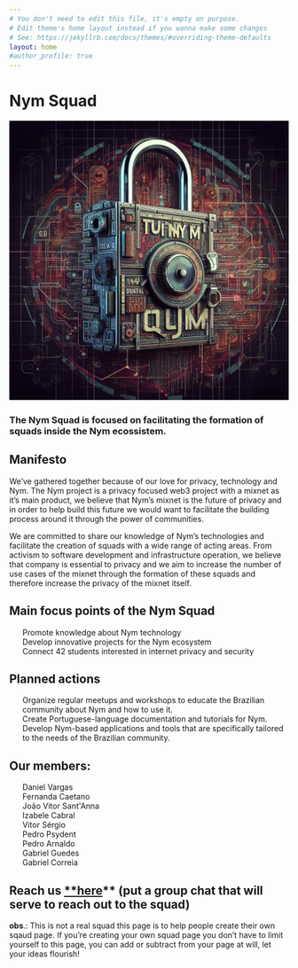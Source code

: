 ```yaml
---
# You don't need to edit this file, it's empty on purpose.
# Edit theme's home layout instead if you wanna make some changes
# See: https://jekyllrb.com/docs/themes/#overriding-theme-defaults
layout: home
#author_profile: true
---
```


# Nym Squad

![tupinymquim.jpg](/assets/images/tupinymquim.jpg)

### The Nym Squad is focused on facilitating the formation of squads inside the Nym ecossistem.

## Manifesto

We’ve gathered together because of our love for privacy, technology and Nym. The Nym project is a privacy focused web3 project with a mixnet as it’s main product, we believe that Nym’s mixnet is the future of privacy and in order to help build this future we would want to facilitate the building process around it through the power of communities.

We are committed to share our knowledge of Nym’s technologies and facilitate the creation of squads with a wide range of acting areas. From activism to software development and infrastructure operation, we believe that company is essential to privacy and we aim to increase the number of use cases of the mixnet through the formation of these squads and therefore increase the privacy of the mixnet itself.

## Main focus points of the Nym Squad

<ul style="list-style-type:none;">
<li>Promote knowledge about Nym technology</li>
<li>Develop innovative projects for the Nym ecosystem</li>
<li>Connect 42 students interested in internet privacy and security</li>
</ul>

## Planned actions

<ul text-align="center" style="list-style-type:none;">
  <li>Organize regular meetups and workshops to educate the Brazilian community about Nym and how to use it.</li>
  <li>Create Portuguese-language documentation and tutorials for Nym.</li>
  <li>Develop Nym-based applications and tools that are specifically tailored to the needs of the Brazilian community.</li>
</ul>

## Our members:

<ul text-align="center" style="list-style-type:none;">
  <li>Daniel Vargas</li>
  <li>Fernanda Caetano</li>
  <li>João Vitor Sant'Anna</li>
  <li>Izabele Cabral</li>
  <li>Vitor Sérgio</li>
  <li>Pedro Psydent</li>
  <li>Pedro Arnaldo</li>
  <li>Gabriel Guedes</li>
  <li>Gabriel Correia</li>
</ul>

## Reach us [**here](https://discord.gg/nym)** (put a group chat that will serve to reach out to the squad)

**obs**.: This is not a real squad this page is to help people create their own sqaud page. If you’re creating your own squad page you don’t have to limit yourself to this page, you can add or subtract from your page at will, let your ideas flourish!
